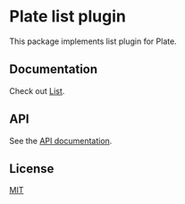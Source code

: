 # Plate list plugin

This package implements list plugin for Plate.

## Documentation

Check out [List](https://plate.udecode.io/docs/plugins/list).

## API

See the [API documentation](https://plate-api.udecode.io/globals.html). 

## License

[MIT](../../../LICENSE)
